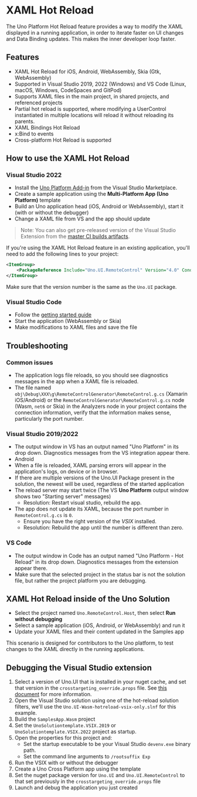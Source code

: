 # XAML Hot Reload

The Uno Platform Hot Reload feature provides a way to modify the XAML displayed in a running application, in order to iterate faster on UI changes and Data Binding updates. This makes the inner developer loop faster.

## Features
- XAML Hot Reload for iOS, Android, WebAssembly, Skia (Gtk, WebAssembly)
- Supported in Visual Studio 2019, 2022 (Windows) and VS Code (Linux, macOS, Windows, CodeSpaces and GitPod)
- Supports XAML files in the main project, in shared projects, and referenced projects
- Partial hot reload is supported, where modifying a UserControl instantiated in multiple locations will reload it without reloading its parents.
- XAML Bindings Hot Reload
- x:Bind to events
- Cross-platform Hot Reload is supported

## How to use the XAML Hot Reload

### Visual Studio 2022
- Install the [Uno Platform Add-in](https://marketplace.visualstudio.com/items?itemName=nventivecorp.uno-platform-addin) from the Visual Studio Marketplace.
- Create a sample application using the **Multi-Platform App (Uno Platform)** template
- Build an Uno application head (iOS, Android or WebAssembly), start it (with or without the debugger)
- Change a XAML file from VS and the app should update

> Note: You can also get pre-released version of the Visual Studio Extension from the [master CI builds artifacts](https://dev.azure.com/uno-platform/Uno%20Platform/_build?definitionId=5&_a=summary). 

If you're using the XAML Hot Reload feature in an existing application, you'll need to add the following lines to your project:
```xml
<ItemGroup>
    <PackageReference Include="Uno.UI.RemoteControl" Version="4.0" Condition="'$(Configuration)'=='Debug'" />
</ItemGroup>
```
Make sure that the version number is the same as the `Uno.UI` package.

### Visual Studio Code
- Follow the [getting started guide](../get-started-vscode.md)
- Start the application (WebAssembly or Skia)
- Make modifications to XAML files and save the file

## Troubleshooting

### Common issues
- The application logs file reloads, so you should see diagnostics messages in the app when a XAML file is reloaded.
- The file named `obj\Debug\XXX\g\RemoteControlGenerator\RemoteControl.g.cs` (Xamarin iOS/Android) or the `RemoteControlGenerator\RemoteControl.g.cs` node (Wasm, `net6` or Skia) in the Analyzers node in your project contains the connection information, verify that the information makes sense, particularly the port number.

### Visual Studio 2019/2022
- The output window in VS has an output named "Uno Platform" in its drop down. Diagnostics messages from the VS integration appear there.
- Android
- When a file is reloaded, XAML parsing errors will appear in the application's logs, on device or in browser.
- If there are multiple versions of the Uno.UI Package present in the solution, the newest will be used, regardless of the started application
- The reload server may start twice (The VS **Uno Platform** output window shows two "Starting server" messages)
    - Resolution: Restart visual studio, rebuild the app.
- The app does not update its XAML, because the port number in `RemoteControl.g.cs` is `0`.
    - Ensure you have the right version of the _VSIX_ installed.
    - Resolution: Rebuild the app until the number is different than zero.

### VS Code
- The output window in Code has an output named "Uno Platform - Hot Reload" in its drop down. Diagnostics messages from the extension appear there.
- Make sure that the selected project in the status bar is not the solution file, but rather the project platform you are debugging.


## XAML Hot Reload inside of the Uno Solution

- Select the project named `Uno.RemoteControl.Host`, then select **Run without debugging**
- Select a sample application (iOS, Android, or WebAssembly) and run it
- Update your XAML files and their content updated in the Samples app

This scenario is designed for contributors to the Uno platform, to test changes to the XAML directly in the running applications.

## Debugging the Visual Studio extension

1. Select a version of Uno.UI that is installed in your nuget cache, and set that version in the `crosstargeting_override.props` file. See [this document](../uno-development/debugging-uno-ui.md) for more information.
1. Open the Visual Studio solution using one of the hot-reload solution filters, we'll use the `Uno.UI-Wasm-hotreload-vsix-only.slnf` for this example.
1. Build the `SamplesApp.Wasm` project
1. Set the `UnoSolutiontemplate.VSIX.2019` or `UnoSolutiontemplate.VSIX.2022` project as startup.
1. Open the properties for this project and:
    - Set the startup executable to be your Visual Studio `devenv.exe` binary path.
    - Set the command line arguments to `/rootsuffix Exp`
1. Run the VSIX with or without the debugger
1. Create a Uno Cross Platform app using the template
1. Set the nuget package version for `Uno.UI` and `Uno.UI.RemoteControl` to that set previously in the `crosstargeting_override.props` file
1. Launch and debug the application you just created
